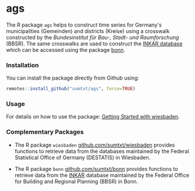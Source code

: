 # ags 

The R package `ags` helps to construct time series for Germany's municipalities (Gemeinden) and districts (Kreise) using a crosswalk constructed by the _Bundesinstitut für Bau-, Stadt- und Raumforschung_ (BBSR). The same crosswalks are used to construct the [INKAR database](https://www.inkar.de/) which can be accessed using the package [bonn](https://github.com/sumtxt/bonn).


### Installation 

You can install the package directly from Github using:  

```R
remotes::install_github("sumtxt/ags", force=TRUE)
```

### Usage

For details on how to use the package: [Getting Started with wiesbaden](https://sumtxt.github.io/ags/).


### Complementary Packages 

* The R package `wiesbaden` [github.com/sumtxt/wiesbaden](https://github.com/sumtxt/wiesbaden) provides functions to retrieve data from the databases maintained by the Federal Statistical Office of Germany (DESTATIS) in Wiesbaden.

* The R package `bonn` [github.com/sumtxt/bonn](https://github.com/sumtxt/bonn) provides functions to retrieve data from the [INKAR](https://www.inkar.de/) database maintained by the Federal Office for Building and Regional Planning (BBSR) in Bonn.


